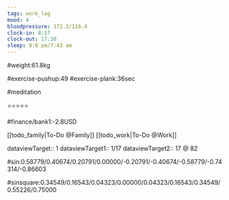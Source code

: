 ```yaml
---
tags: work_log
mood: 4
bloodpressure: 172.2/116.4
clock-in: 8:57
clock-out: 17:38
sleep: 9:0 pm/7:43 am
---
```


#weight:61.8kg

#exercise-pushup:49
#exercise-plank:36sec

#meditation

⭐⭐⭐⭐⭐

#finance/bank1:-2.8USD

[[todo_family|To-Do @Family]]
[[todo_work|To-Do @Work]]



dataviewTarget:: 1
dataviewTarget1:: 1/17
dataviewTarget2:: 17 @ 82

#sin:0.58779/0.40674/0.20791/0.00000/-0.20791/-0.40674/-0.58779/-0.74314/-0.86603

#sinsquare:0.34549/0.16543/0.04323/0.00000/0.04323/0.16543/0.34549/0.55226/0.75000

